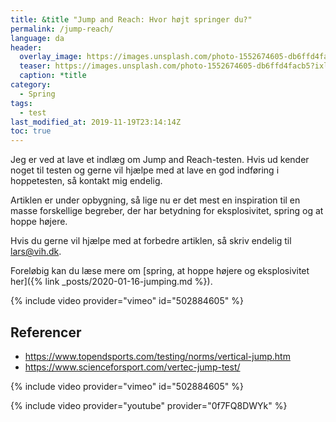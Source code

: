 ```yaml
---
title: &title "Jump and Reach: Hvor højt springer du?"
permalink: /jump-reach/
language: da
header:
  overlay_image: https://images.unsplash.com/photo-1552674605-db6ffd4facb5?ixlib=rb-1.2.1&ixid=eyJhcHBfaWQiOjEyMDd9&auto=format&fit=crop&w=2100&q=80
  teaser: https://images.unsplash.com/photo-1552674605-db6ffd4facb5?ixlib=rb-1.2.1&ixid=eyJhcHBfaWQiOjEyMDd9&auto=format&fit=crop&w=400&q=80
  caption: *title
category:
  - Spring
tags:
  - test
last_modified_at: 2019-11-19T23:14:14Z
toc: true
---
```


Jeg er ved at lave et indlæg om Jump and Reach-testen. Hvis ud kender noget til testen og gerne vil hjælpe med at lave en god indføring i hoppetesten, så kontakt mig endelig.

Artiklen er under opbygning, så lige nu er det mest en inspiration til en masse forskellige begreber, der har betydning for eksplosivitet, spring og at hoppe højere.

Hvis du gerne vil hjælpe med at forbedre artiklen, så skriv endelig til lars@vih.dk.

Foreløbig kan du læse mere om [spring, at hoppe højere og eksplosivitet her]({% link _posts/2020-01-16-jumping.md %}).

{% include video provider="vimeo" id="502884605" %}

## Referencer

- https://www.topendsports.com/testing/norms/vertical-jump.htm
- https://www.scienceforsport.com/vertec-jump-test/

{% include video provider="vimeo" id="502884605" %}

{% include video provider="youtube" provider="0f7FQ8DWYk" %}
